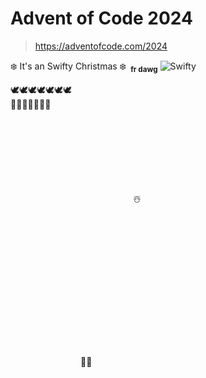 # Advent of Code 2024

> https://adventofcode.com/2024

❄️ It's an Swifty Christmas ❄️&ensp;<sub>**fr dawg**</sub>
![Swifty](https://tenor.com/search/taylor-swift-gifs)

🕊️🕊️🕊️🕊️🕊️🕊️🕊️</br>
🎁🎄🎁🎅🔔🎶💃</br>

</br>
</br>
</br>
</br>
</br>
</br>
</br>
&emsp;&emsp;&emsp;&emsp;&emsp;&emsp;&emsp;&emsp;&emsp;&emsp;&emsp;&emsp;&emsp;&emsp;☃️
</br>
</br>
</br>
</br>
</br>
</br>
</br>
</br>
</br>
</br>
</br>
</br>
</br>
</br>
&emsp;&emsp;&emsp;&emsp;&emsp;&emsp;&emsp;&emsp;&emsp;&emsp;&emsp;&emsp;&emsp;&emsp;&emsp;&emsp;&emsp;&emsp;&emsp;&emsp;&emsp;&emsp;&emsp;&emsp;&emsp;&emsp;&emsp;&emsp;&emsp;&emsp;&emsp;&emsp;&emsp;&emsp;&emsp;&emsp;&emsp;&emsp;&emsp;&emsp;&emsp;&emsp;&emsp;&emsp;🥛🍪
